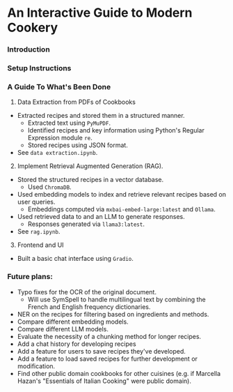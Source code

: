# An Interactive Guide to Modern Cookery


### Introduction


### Setup Instructions



### A Guide To What's Been Done
1) Data Extraction from PDFs of Cookbooks 
- Extracted recipes and stored them in a structured manner. 
    - Extracted text using `PyMuPDF`.
    - Identified recipes and key information using Python's Regular Expression module `re`.
    - Stored recipes using JSON format.
- See `data extraction.ipynb`.

2) Implement Retrieval Augmented Generation (RAG). 
- Stored the structured recipes in a vector database.
    - Used `ChromaDB`.
- Used embedding models to index and retrieve relevant recipes based on user queries.
    - Embeddings computed via `mxbai-embed-large:latest` and `Ollama`.
- Used retrieved data to and an LLM to generate responses.
    - Responses generated via `llama3:latest`.
- See `rag.ipynb`.

3) Frontend and UI
- Built a basic chat interface using `Gradio`.


### Future plans: 
- Typo fixes for the OCR of the original document.
    - Will use SymSpell to handle multilingual text by combining the French and English frequency dictionaries.
- NER on the recipes for filtering based on ingredients and methods.
- Compare different embedding models.
- Compare different LLM models.
- Evaluate the necessity of a chunking method for longer recipes.
- Add a chat history for developing recipes
- Add a feature for users to save recipes they've developed.
- Add a feature to load saved recipes for further development or modification.
- Find other public domain cookbooks for other cuisines (e.g. if Marcella Hazan's "Essentials of Italian Cooking" were public domain).

